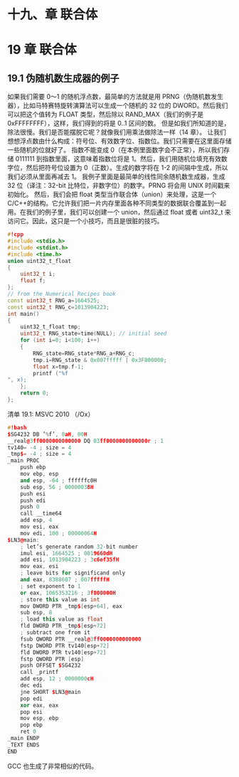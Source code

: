 # 十九、章 联合体

# 19 章 联合体

## 19.1 伪随机数生成器的例子

如果我们需要 0～1 的随机浮点数，最简单的方法就是用 PRNG（伪随机数发生器），比如马特赛特旋转演算法可以生成一个随机的 32 位的 DWORD。然后我们可以把这个值转为 FLOAT 类型，然后除以 RAND_MAX（我们的例子是 0xFFFFFFFF），这样，我们得到的将是 0..1 区间的数。 但是如我们所知道的是，除法很慢。我们是否能摆脱它呢？就像我们用乘法做除法一样（14 章）。 让我们想想浮点数由什么构成：符号位、有效数字位、指数位。我们只需要在这里面存储一些随机的位就好了。 指数不能变成 0（在本例里面数字会不正常），所以我们存储 0111111 到指数里面，这意味着指数位将是 1。然后，我们用随机位填充有效数字位，然后把符号位设置为 0（正数）。生成的数字将在 1-2 的间隔中生成，所以我们必须从里面再减去 1。 我例子里面是最简单的线性同余随机数生成器，生成 32 位（译注：32-bit 比特位，非数字位）的数字。PRNG 将会用 UNIX 时间戳来初始化。 然后，我们会把 float 类型当作联合体（union）来处理，这是一个 C/C++的结构。它允许我们把一片内存里面各种不同类型的数据联合覆盖到一起用。在我们的例子里，我们可以创建一个 union，然后通过 float 或者 uint32_t 来访问它。因此，这只是一个小技巧，而且是很脏的技巧。

```cpp
#!cpp
#include <stdio.h>
#include <stdint.h>
#include <time.h>
union uint32_t_float
{
    uint32_t i;
    float f;
};
// from the Numerical Recipes book
const uint32_t RNG_a=1664525;
const uint32_t RNG_c=1013904223;
int main()
{
    uint32_t_float tmp;
    uint32_t RNG_state=time(NULL); // initial seed
    for (int i=0; i<100; i++)
    {
        RNG_state=RNG_state*RNG_a+RNG_c;
        tmp.i=RNG_state & 0x007fffff | 0x3F800000;
        float x=tmp.f-1;
        printf ("%f
", x);
    };
    return 0;
}; 
```

清单 19.1: MSVC 2010 （/Ox）

```cpp
#!bash
$SG4232 DB ’%f’, 0aH, 00H
__real@3ff0000000000000 DQ 03ff0000000000000r ; 1
tv140= -4 ; size = 4
_tmp$= -4 ; size = 4
_main PROC
    push ebp
    mov ebp, esp
    and esp, -64 ; ffffffc0H
    sub esp, 56 ; 00000038H
    push esi
    push edi
    push 0
    call __time64
    add esp, 4
    mov esi, eax
    mov edi, 100 ; 00000064H
$LN3@main:
    ; let’s generate random 32-bit number
    imul esi, 1664525 ; 0019660dH
    add esi, 1013904223 ; 3c6ef35fH
    mov eax, esi
    ; leave bits for significand only
    and eax, 8388607 ; 007fffffH
    ; set exponent to 1
    or eax, 1065353216 ; 3f800000H
    ; store this value as int
    mov DWORD PTR _tmp$[esp+64], eax
    sub esp, 8
    ; load this value as float
    fld DWORD PTR _tmp$[esp+72]
    ; subtract one from it
    fsub QWORD PTR __real@3ff0000000000000
    fstp DWORD PTR tv140[esp+72]
    fld DWORD PTR tv140[esp+72]
    fstp QWORD PTR [esp]
    push OFFSET $SG4232
    call _printf
    add esp, 12 ; 0000000cH
    dec edi
    jne SHORT $LN3@main
    pop edi
    xor eax, eax
    pop esi
    mov esp, ebp
    pop ebp
    ret 0
_main ENDP
_TEXT ENDS
END 
```

GCC 也生成了非常相似的代码。